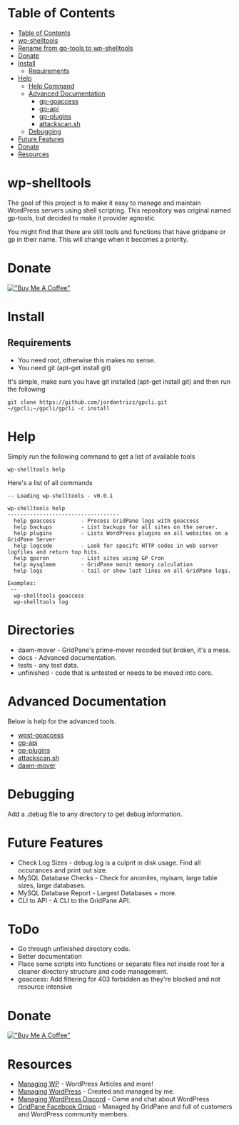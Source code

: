 <!--ts-->
Table of Contents
=================

* [Table of Contents](#table-of-contents)
* [wp-shelltools](#wp-shelltools)
* [Rename from gp-tools to wp-shelltools](#rename-from-gp-tools-to-wp-shelltools)
* [Donate](#donate)
* [Install](#install)
   * [Requirements](#requirements)
* [Help](#help)
   * [Help Command](#help-command)
   * [Advanced Documentation](#advanced-documentation)
      * [<a href="docs/gp-goaccess.md">gp-goaccess</a>](#gp-goaccess)
      * [<a href="docs/gp-api.md">gp-api</a>](#gp-api)
      * [<a href="docs/gp-plugins.md">gp-plugins</a>](#gp-plugins)
      * [<a href="docs/attackscan.md">attackscan.sh</a>](#attackscansh)
   * [Debugging](#debugging)
* [Future Features](#future-features)
* [Donate](#donate-1)
* [Resources](#resources)
<!--te--> 

# wp-shelltools
The goal of this project is to make it easy to manage and maintain WordPress servers using shell scripting. This repository was original named gp-tools, but decided to make it provider agnostic

You might find that there are still tools and functions that have gridpane or gp in their name. This will change when it becomes a priority.

# Donate
[!["Buy Me A Coffee"](https://www.buymeacoffee.com/assets/img/custom_images/orange_img.png)](https://wpinfo.net/sponsor/)

# Install
## Requirements
* You need root, otherwise this makes no sense.
* You need git (apt-get install git)

It's simple, make sure you have git installed (apt-get install git) and then run the following
```
git clone https://github.com/jordantrizz/gpcli.git ~/gpcli;~/gpcli/gpcli -c install

```

# Help
Simply run the following command to get a list of available tools
```
wp-shelltools help
```
Here's a list of all commands
```
-- Loading wp-shelltools - v0.0.1

wp-shelltools help
-----------------------------------
  help goaccess        - Process GridPane logs with goaccess
  help backups         - List backups for all sites on the server.
  help plugins         - Lists WordPress plugins on all websites on a GridPane Server
  help logcode         - Look for specifc HTTP codes in web server logfiles and return top hits.
  help gpcron          - List sites using GP Cron
  help mysqlmem        - GridPane monit memory calculation
  help logs            - tail or show last lines on all GridPane logs.

Examples:
 --
  wp-shelltools goaccess
  wp-shelltools log
```

# Directories
* dawn-mover - GridPane's prime-mover recoded but broken, it's a mess.
* docs - Advanced documentation.
* tests - any test data.
* unfinished - code that is untested or needs to be moved into core.

# Advanced Documentation
Below is help for the advanced tools.
* [wpst-goaccess](docs/wpst-goaccess.md)
* [gp-api](docs/gp-api.md)
* [gp-plugins](docs/gp-plugins.md)
* [attackscan.sh](docs/attackscan.md)
* [dawn-mover](dawn-mover/README.md)

# Debugging
Add a .debug file to any directory to get debug information.

# Future Features
* Check Log Sizes - debug.log is a culprit in disk usage. Find all occurances and print out size.
* MySQL Database Checks - Check for anomiles, myisam, large table sizes, large databases. 
* MySQL Database Report - Largest Databases + more.
* CLI to API - A CLI to the GridPane API.

# ToDo
* Go through unfinished directory code.
* Better documentation
* Place some scripts into functions or separate files not inside root for a cleaner directory structure and code management.
* goaccess: Add filtering for 403 forbidden as they're blocked and not resource intensive

# Donate
[!["Buy Me A Coffee"](https://www.buymeacoffee.com/assets/img/custom_images/orange_img.png)](https://managingwp.io/sponsor/)

# Resources
* [Managing WP](https://mangingwp.io) - WordPress Articles and more!
* [Managing WordPress](https://www.facebook.com/groups/managingwordpress) - Created and managed by me.
* [Managing WordPress Discord](https://discord.gg/QCsHM234zh) - Come and chat about WordPress
* [GridPane Facebook Group](https://www.facebook.com/groups/selfmanagedwordpress) - Managed by GridPane and full of customers and WordPress community members.